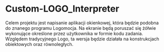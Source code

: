 # Custom-LOGO_Interpreter
Celem projektu jest napisanie aplikacji okienkowej, która będzie podobna do znanego programu Logomocja. Na ekranie będą poruszać się żółwie wykonujące określone przez użytkownika w formie kodu zadania. Względem tradycyjnego Logo, ta wersja będzie działała na konstrukcjach obiektowych oraz równoległych.
